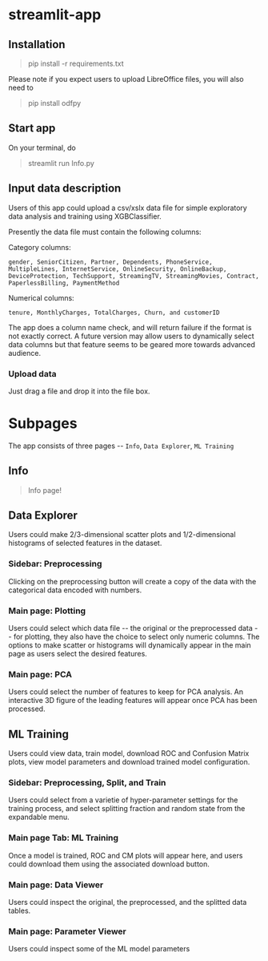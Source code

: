# streamlit-app
## Installation
> pip install -r requirements.txt

Please note if you expect users to upload LibreOffice files, you will also need to

> pip install odfpy
## Start app
On your terminal, do 

> streamlit run Info.py

## Input data description
Users of this app could upload a csv/xslx data file for simple exploratory data analysis and training using XGBClassifier. 

Presently the data file must contain the following columns:

Category columns:
```
gender, SeniorCitizen, Partner, Dependents, PhoneService, MultipleLines, InternetService, OnlineSecurity, OnlineBackup, DeviceProtection, TechSupport, StreamingTV, StreamingMovies, Contract, PaperlessBilling, PaymentMethod
```
Numerical columns:
```
tenure, MonthlyCharges, TotalCharges, Churn, and customerID
```
The app does a column name check, and will return failure if the format is not exactly correct. 
A future version may allow users to dynamically select data columns but that feature seems to be geared more towards advanced audience. 

### Upload data
Just drag a file and drop it into the file box. 

# Subpages
The app consists of three pages -- `Info`, `Data Explorer`, `ML Training`
## Info
> Info page!

## Data Explorer
Users could make 2/3-dimensional scatter plots and 1/2-dimensional histograms of selected features in the dataset. 
### Sidebar: Preprocessing
Clicking on the preprocessing button will create a copy of the data with the categorical data encoded with numbers. 
### Main page: Plotting
Users could select which data file -- the original or the preprocessed data -- for plotting, they also have the choice to select only numeric columns.
The options to make scatter or histograms will dynamically appear in the main page as users select the desired features. 
### Main page: PCA
Users could select the number of features to keep for PCA analysis. An interactive 3D figure of the leading features will appear once PCA has been processed. 


## ML Training
Users could view data, train model, download ROC and Confusion Matrix plots, view model parameters and download trained model configuration. 
### Sidebar: Preprocessing, Split, and Train
Users could select from a varietie of hyper-parameter settings for the training process, and select splitting fraction and random state from the expandable menu.
### Main page Tab: ML Training
Once a model is trained, ROC and CM plots will appear here, and users could download them using the associated download button. 
### Main page: Data Viewer
Users could inspect the original, the preprocessed, and the splitted data tables.
### Main page: Parameter Viewer
Users could inspect some of the ML model parameters